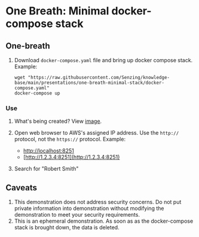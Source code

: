 # One Breath: Minimal docker-compose stack

## One-breath

1. Download `docker-compose.yaml` file and bring up docker compose stack.
   Example:

    ```console
    wget "https://raw.githubusercontent.com/Senzing/knowledge-base/main/presentations/one-breath-minimal-stack/docker-compose.yaml"
    docker-compose up

    ```

### Use

1. What's being created?
   View [image](https://github.com/Senzing/docker-compose-demo/blob/main/docs/img-architecture/architecture.png).

1. Open web browser to AWS's assigned IP address.
   Use the `http://` protocol, not the `https://` protocol.
   Example:

   - [http://localhost:8251](http://localhost:8251)
   - [http://1.2.3.4:8251](http://1.2.3.4:8251)

1. Search for "Robert Smith"

## Caveats

1. This demonstration does not address security concerns.
   Do not put private information into demonstration without
   modifying the demonstration to meet your security requirements.
1. This is an ephemeral demonstration.
   As soon as as the docker-compose stack is brought down,
   the data is deleted.
